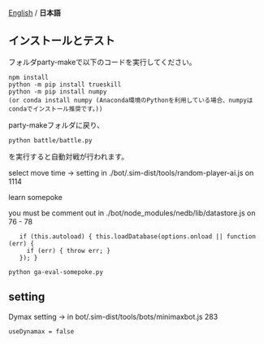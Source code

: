 [English](./README.md) / __日本語__

## インストールとテスト

フォルダparty-makeで以下のコードを実行してください。

```cd bot
npm install
python -m pip install trueskill
python -m pip install numpy 
(or conda install numpy (Anaconda環境のPythonを利用している場合、numpyはcondaでインストール推奨です。))
```

party-makeフォルダに戻り、
```
python battle/battle.py
```
を実行すると自動対戦が行われます。

select move time -> setting in ./bot/.sim-dist/tools/random-player-ai.js on 1114

learn somepoke

you must be comment out in ./bot/node_modules/nedb/lib/datastore.js on 76 - 78
```
   if (this.autoload) { this.loadDatabase(options.onload || function (err) {
     if (err) { throw err; }
   }); }
```


```
python ga-eval-somepoke.py
```

## setting
Dymax setting -> in bot/.sim-dist/tools/bots/minimaxbot.js 283
```
useDynamax = false
```
